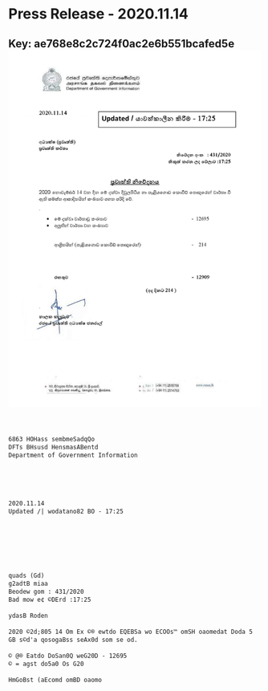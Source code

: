 # Press Release - 2020.11.14 
Key: ae768e8c2c724f0ac2e6b551bcafed5e 
![img](img/ae768e8c2c724f0ac2e6b551bcafed5e.jpg)
---
```
   

6863 HOHass sembmeSadqQo
DFTs BHsusd HensmasABentd
Department of Government Information

 

 

2020.11.14
Updated /| wodatano82 BO - 17:25

 

 

 

quads (Gd)
g2adtB miaa
Beodew gom : 431/2020
Bad mow e¢ ©DErd :17:25

ydasB Roden

2020 ©2d;805 14 Om Ex ©® ewtdo EQEBSa wo ECOOs™ omSH oaomedat Doda 5
GB s©d'a qosogaBss seAx0d som se od.

© @® Eatdo DoSan0Q weG20D - 12695
© = agst do5a0 Os G20

HmGoBst (aEcomd omBD oaomo

```
